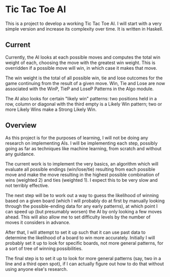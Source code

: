 # Tic Tac Toe AI
This is a project to develop a working Tic Tac Toe AI.  I will start with a very simple version and increase its complexity over time.  It is written in Haskell.

## Current
Currently, the AI looks at each possible moves and computes the total win weight of each, choosing the move with the greatest win weight.  This is overridden if a possible move will win, in which case it makes that move.

The win weight is the total of all possible win, tie and lose outcomes for the game continuing from the result of a given move.  Win, Tie and Lose are now associated with the WinP, TieP and LoseP Patterns in the Algo module.

The AI also looks for certain "likely win" patterns: two positions held in a row, column or diagonal with the third empty is a Likely Win pattern; two or more Likely Wins make a Strong Likely Win.

## Overview

As this project is for the purposes of learning, I will not be doing any research on implementing AIs.  I will be implementing each step, possibly going as far as techniques like machine learning, from scratch and without any guidance.

The current work is to implement the very basics, an algorithm which will evaluate all possible endings (win/lose/tie) resulting from each possible move and make the move resulting in the highest possible combination of wins (weighted 2) and ties (weighted 1).  I expect this to be very slow and not terribly effective.

The next step will be to work out a way to guess the likelihood of winning based on a given board (which I will probably do at first by manually looking through the possible-ending data for any early patterns), at which point I can speed up (but presumably worsen) the AI by only looking a few moves ahead.  This will also allow me to set difficulty levels by the number of moves it considers in advance.

After that, I will attempt to set it up such that it can use past data to determine the likelihood of a board to win more accurately.  Initially I will probably set it up to look for specific boards, not more general patterns, for a sort of tree of winning possibilities.

The final step is to set it up to look for more general patterns (say, two in a line and a third open spot), if I can actually figure out how to do that without using anyone else's research.
